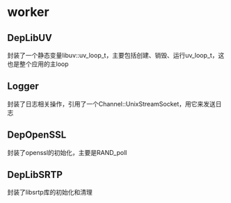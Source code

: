 # worker
## DepLibUV
封装了一个静态变量libuv::uv_loop_t，主要包括创建、销毁、运行uv_loop_t，这也是整个应用的主loop

## Logger
封装了日志相关操作，引用了一个Channel::UnixStreamSocket，用它来发送日志

## DepOpenSSL
封装了openssl的初始化，主要是RAND_poll

## DepLibSRTP
封装了libsrtp库的初始化和清理
